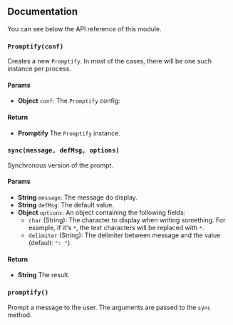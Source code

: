 ## Documentation

You can see below the API reference of this module.

### `Promptify(conf)`
Creates a new `Promptify`. In most of the cases,
there will be one such instance per process.

#### Params

- **Object** `conf`: The `Promptify` config:

#### Return
- **Promptify** The `Promptify` instance.

### `sync(message, defMsg, options)`
Synchronous version of the prompt.

#### Params

- **String** `message`: The message do display.
- **String** `defMsg`: The default value.
- **Object** `options`: An object containing the following fields:
   - `char` (String): The character to display when writing something. For
      example, if it's `*`, the text characters will be replaced with `*`.
   - `delimiter` (String): The delimiter between message and the value (default: `": "`).

#### Return
- **String** The result.

### `promptify()`
Prompt a message to the user. The arguments are passed to the `sync` method.

